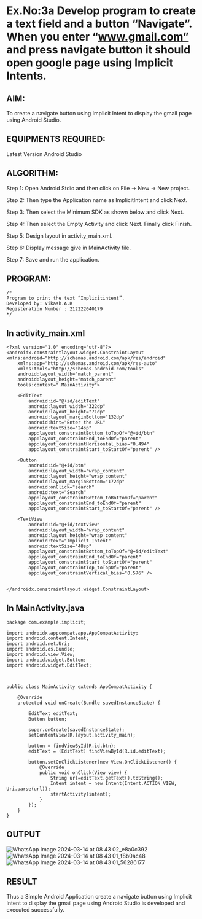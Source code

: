 # Ex.No:3a Develop program to create a text field and a button “Navigate”. When you enter “www.gmail.com” and press navigate button it should open google page using Implicit Intents.


## AIM:

To create a navigate button using Implicit Intent to display the gmail page using Android Studio.

## EQUIPMENTS REQUIRED:

Latest Version Android Studio

## ALGORITHM:

Step 1: Open Android Stdio and then click on File -> New -> New project.

Step 2: Then type the Application name as ImplicitIntent and click Next.

Step 3: Then select the Minimum SDK as shown below and click Next.

Step 4: Then select the Empty Activity and click Next. Finally click Finish.

Step 5: Design layout in activity_main.xml.

Step 6: Display message give in MainActivity file.

Step 7: Save and run the application.


## PROGRAM:
```
/*
Program to print the text “Implicitintent”.
Developed by: Vikash.A.R
Registeration Number : 212222040179
*/
```

## In activity_main.xml

    <?xml version="1.0" encoding="utf-8"?>
    <androidx.constraintlayout.widget.ConstraintLayout xmlns:android="http://schemas.android.com/apk/res/android"
        xmlns:app="http://schemas.android.com/apk/res-auto"
        xmlns:tools="http://schemas.android.com/tools"
        android:layout_width="match_parent"
        android:layout_height="match_parent"
        tools:context=".MainActivity">
    
        <EditText
            android:id="@+id/editText"
            android:layout_width="322dp"
            android:layout_height="71dp"
            android:layout_marginBottom="132dp"
            android:hint="Enter the URL"
            android:textSize="24sp"
            app:layout_constraintBottom_toTopOf="@+id/btn"
            app:layout_constraintEnd_toEndOf="parent"
            app:layout_constraintHorizontal_bias="0.494"
            app:layout_constraintStart_toStartOf="parent" />
    
        <Button
            android:id="@+id/btn"
            android:layout_width="wrap_content"
            android:layout_height="wrap_content"
            android:layout_marginBottom="172dp"
            android:onClick="search"
            android:text="Search"
            app:layout_constraintBottom_toBottomOf="parent"
            app:layout_constraintEnd_toEndOf="parent"
            app:layout_constraintStart_toStartOf="parent" />
    
        <TextView
            android:id="@+id/textView"
            android:layout_width="wrap_content"
            android:layout_height="wrap_content"
            android:text="Implicit Intent"
            android:textSize="48sp"
            app:layout_constraintBottom_toTopOf="@+id/editText"
            app:layout_constraintEnd_toEndOf="parent"
            app:layout_constraintStart_toStartOf="parent"
            app:layout_constraintTop_toTopOf="parent"
            app:layout_constraintVertical_bias="0.576" />
    
    
    </androidx.constraintlayout.widget.ConstraintLayout>

## In MainActivity.java

    package com.example.implicit;
    
    import androidx.appcompat.app.AppCompatActivity;
    import android.content.Intent;
    import android.net.Uri;
    import android.os.Bundle;
    import android.view.View;
    import android.widget.Button;
    import android.widget.EditText;
    
    
    
    public class MainActivity extends AppCompatActivity {
    
        @Override
        protected void onCreate(Bundle savedInstanceState) {
    
            EditText editText;
            Button button;
    
            super.onCreate(savedInstanceState);
            setContentView(R.layout.activity_main);
    
            button = findViewById(R.id.btn);
            editText = (EditText) findViewById(R.id.editText);
    
            button.setOnClickListener(new View.OnClickListener() {
                @Override
                public void onClick(View view) {
                    String url=editText.getText().toString();
                    Intent intent = new Intent(Intent.ACTION_VIEW, Uri.parse(url));
                    startActivity(intent);
                }
            });
        }
    }


## OUTPUT

![WhatsApp Image 2024-03-14 at 08 43 02_e8a0c392](https://github.com/VIKASHAR/ImplicitIntent-MAD/assets/119405655/5698651a-43d1-4dd6-a1cb-61c34de82876)
![WhatsApp Image 2024-03-14 at 08 43 01_f8b0ac48](https://github.com/VIKASHAR/ImplicitIntent-MAD/assets/119405655/24bf083f-fc93-4c29-b476-9640462a37b6)
![WhatsApp Image 2024-03-14 at 08 43 01_56286177](https://github.com/VIKASHAR/ImplicitIntent-MAD/assets/119405655/8b800590-2098-453a-b6a5-b8242d5302f1)





## RESULT
Thus a Simple Android Application create a navigate button using Implicit Intent to display the gmail page using Android Studio is developed and executed successfully.


